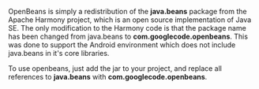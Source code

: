 OpenBeans is simply a redistribution of the **java.beans** package from the Apache Harmony project, which is an open source implementation of Java SE.  The only modification to the Harmony code is that the package name has been changed from java.beans to **com.googlecode.openbeans**.  This was done to support the Android environment which does not include java.beans in it's core libraries.

To use openbeans, just add the jar to your project, and replace all references to **java.beans** with **com.googlecode.openbeans**.